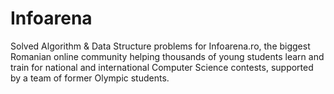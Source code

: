 # Infoarena

Solved Algorithm & Data Structure problems for Infoarena.ro, the biggest Romanian online community helping thousands of young students learn and train for national and international Computer Science contests, supported by a team of former Olympic students.
